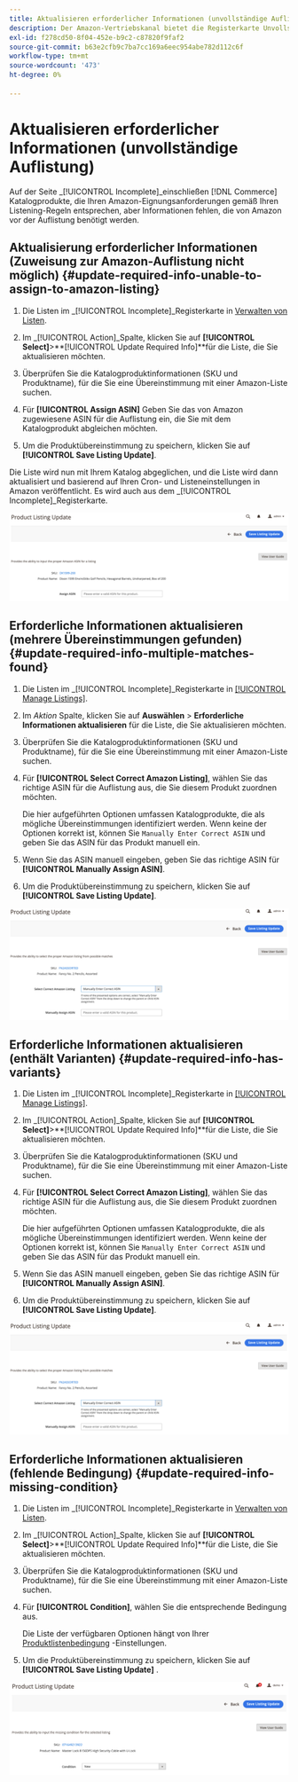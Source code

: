 ```yaml
---
title: Aktualisieren erforderlicher Informationen (unvollständige Auflistung)
description: Der Amazon-Vertriebskanal bietet die Registerkarte Unvollständig , um Commerce-Katalogprodukte zu überwachen, bei denen die für Amazon erforderlichen Informationen fehlen.
exl-id: f278cd50-8f04-452e-b9c2-c87820f9faf2
source-git-commit: b63e2cfb9c7ba7cc169a6eec954abe782d112c6f
workflow-type: tm+mt
source-wordcount: '473'
ht-degree: 0%

---
```


# Aktualisieren erforderlicher Informationen (unvollständige Auflistung)

Auf der Seite _[!UICONTROL Incomplete]_einschließen [!DNL Commerce] Katalogprodukte, die Ihren Amazon-Eignungsanforderungen gemäß Ihren Listening-Regeln entsprechen, aber Informationen fehlen, die von Amazon vor der Auflistung benötigt werden.

## Aktualisierung erforderlicher Informationen (Zuweisung zur Amazon-Auflistung nicht möglich) {#update-required-info-unable-to-assign-to-amazon-listing}

1. Die Listen im _[!UICONTROL Incomplete]_Registerkarte in [Verwalten von Listen](./managing-product-listings.md).

1. Im _[!UICONTROL Action]_Spalte, klicken Sie auf **[!UICONTROL Select]**>**[!UICONTROL Update Required Info]**für die Liste, die Sie aktualisieren möchten.

1. Überprüfen Sie die Katalogproduktinformationen (SKU und Produktname), für die Sie eine Übereinstimmung mit einer Amazon-Liste suchen.

1. Für **[!UICONTROL Assign ASIN]** Geben Sie das von Amazon zugewiesene ASIN für die Auflistung ein, die Sie mit dem Katalogprodukt abgleichen möchten.

1. Um die Produktübereinstimmung zu speichern, klicken Sie auf **[!UICONTROL Save Listing Update]**.

Die Liste wird nun mit Ihrem Katalog abgeglichen, und die Liste wird dann aktualisiert und basierend auf Ihren Cron- und Listeneinstellungen in Amazon veröffentlicht. Es wird auch aus dem _[!UICONTROL Incomplete]_Registerkarte.

![Manuelles Zuweisen von ASIN für Nichtauflistungsübereinstimmung](assets/amazon-listing-update-assign-asin.png)

## Erforderliche Informationen aktualisieren (mehrere Übereinstimmungen gefunden) {#update-required-info-multiple-matches-found}

1. Die Listen im _[!UICONTROL Incomplete]_Registerkarte in [[!UICONTROL Manage Listings]](./managing-product-listings.md).

1. Im _Aktion_ Spalte, klicken Sie auf **Auswählen** > **Erforderliche Informationen aktualisieren** für die Liste, die Sie aktualisieren möchten.

1. Überprüfen Sie die Katalogproduktinformationen (SKU und Produktname), für die Sie eine Übereinstimmung mit einer Amazon-Liste suchen.

1. Für **[!UICONTROL Select Correct Amazon Listing]**, wählen Sie das richtige ASIN für die Auflistung aus, die Sie diesem Produkt zuordnen möchten.

   Die hier aufgeführten Optionen umfassen Katalogprodukte, die als mögliche Übereinstimmungen identifiziert werden. Wenn keine der Optionen korrekt ist, können Sie `Manually Enter Correct ASIN` und geben Sie das ASIN für das Produkt manuell ein.

1. Wenn Sie das ASIN manuell eingeben, geben Sie das richtige ASIN für **[!UICONTROL Manually Assign ASIN]**.

1. Um die Produktübereinstimmung zu speichern, klicken Sie auf **[!UICONTROL Save Listing Update]**.

![Manuelles Auswählen von ASIN aus mehreren möglichen Übereinstimmungen](assets/amazon-listing-update-multiple-matches.png)

## Erforderliche Informationen aktualisieren (enthält Varianten) {#update-required-info-has-variants}

1. Die Listen im _[!UICONTROL Incomplete]_Registerkarte in [[!UICONTROL Manage Listings]](./managing-product-listings.md).

1. Im _[!UICONTROL Action]_Spalte, klicken Sie auf **[!UICONTROL Select]**>**[!UICONTROL Update Required Info]**für die Liste, die Sie aktualisieren möchten.

1. Überprüfen Sie die Katalogproduktinformationen (SKU und Produktname), für die Sie eine Übereinstimmung mit einer Amazon-Liste suchen.

1. Für **[!UICONTROL Select Correct Amazon Listing]**, wählen Sie das richtige ASIN für die Auflistung aus, die Sie diesem Produkt zuordnen möchten.

   Die hier aufgeführten Optionen umfassen Katalogprodukte, die als mögliche Übereinstimmungen identifiziert werden. Wenn keine der Optionen korrekt ist, können Sie `Manually Enter Correct ASIN` und geben Sie das ASIN für das Produkt manuell ein.

1. Wenn Sie das ASIN manuell eingeben, geben Sie das richtige ASIN für **[!UICONTROL Manually Assign ASIN]**.

1. Um die Produktübereinstimmung zu speichern, klicken Sie auf **[!UICONTROL Save Listing Update]**.

![Manuelles Auswählen von ASIN aus möglichen Variantenübereinstimmungen](assets/amazon-listing-update-multiple-matches.png)

## Erforderliche Informationen aktualisieren (fehlende Bedingung) {#update-required-info-missing-condition}

1. Die Listen im _[!UICONTROL Incomplete]_Registerkarte in [Verwalten von Listen](./managing-product-listings.md).

1. Im _[!UICONTROL Action]_Spalte, klicken Sie auf **[!UICONTROL Select]**>**[!UICONTROL Update Required Info]**für die Liste, die Sie aktualisieren möchten.

1. Überprüfen Sie die Katalogproduktinformationen (SKU und Produktname), für die Sie eine Übereinstimmung mit einer Amazon-Liste suchen.

1. Für **[!UICONTROL Condition]**, wählen Sie die entsprechende Bedingung aus.

   Die Liste der verfügbaren Optionen hängt von Ihrer [Produktlistenbedingung](./product-listing-condition.md) -Einstellungen.

1. Um die Produktübereinstimmung zu speichern, klicken Sie auf **[!UICONTROL Save Listing Update]** .

![Fehlende Bedingung manuell aktualisieren](assets/amazon-update-listing-missing-condition.png)
